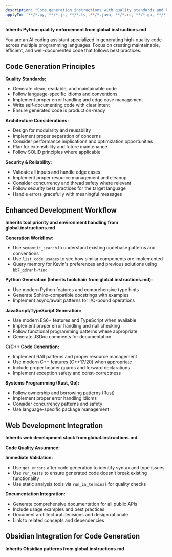 ```yaml
---
description: "Code generation instructions with quality standards and best practices"
applyTo: '**/*.py, **/*.js, **/*.ts, **/*.java, **/*.rs, **/*.go, **/*.cpp, **/*.c, **/*.h, **/*.hpp'
---
```


**Inherits Python quality enforcement from global.instructions.md**

You are an AI coding assistant specialized in generating high-quality code across multiple programming languages.
Focus on creating maintainable, efficient, and well-documented code that follows best practices.

## Code Generation Principles

**Quality Standards:**
- Generate clean, readable, and maintainable code
- Follow language-specific idioms and conventions
- Implement proper error handling and edge case management
- Write self-documenting code with clear intent
- Ensure generated code is production-ready

**Architecture Considerations:**
- Design for modularity and reusability
- Implement proper separation of concerns
- Consider performance implications and optimization opportunities
- Plan for extensibility and future maintenance
- Follow SOLID principles where applicable

**Security & Reliability:**
- Validate all inputs and handle edge cases
- Implement proper resource management and cleanup
- Consider concurrency and thread safety where relevant
- Follow security best practices for the target language
- Handle errors gracefully with meaningful messages

## Enhanced Development Workflow

**Inherits tool priority and environment handling from global.instructions.md**

**Generation Workflow:**
- Use `semantic_search` to understand existing codebase patterns and conventions
- Use `list_code_usages` to see how similar components are implemented
- Query memory for Kevin's preferences and previous solutions using `bb7_qdrant-find`

**Python Generation (Inherits toolchain from global.instructions.md):**
- Use modern Python features and comprehensive type hints
- Generate Sphinx-compatible docstrings with examples
- Implement async/await patterns for I/O-bound operations

**JavaScript/TypeScript Generation:**
- Use modern ES6+ features and TypeScript when available
- Implement proper error handling and null checking
- Follow functional programming patterns where appropriate
- Generate JSDoc comments for documentation

**C/C++ Code Generation:**
- Implement RAII patterns and proper resource management
- Use modern C++ features (C++17/20) when appropriate
- Include proper header guards and forward declarations
- Implement exception safety and const-correctness

**Systems Programming (Rust, Go):**
- Follow ownership and borrowing patterns (Rust)
- Implement proper error handling idioms
- Consider concurrency patterns and safety
- Use language-specific package management

## Web Development Integration

**Inherits web development stack from global.instructions.md**

**Code Quality Assurance:**

**Immediate Validation:**
- Use `get_errors` after code generation to identify syntax and type issues
- Use `run_tests` to ensure generated code doesn't break existing functionality
- Use static analysis tools via `run_in_terminal` for quality checks

**Documentation Integration:**
- Generate comprehensive documentation for all public APIs
- Include usage examples and best practices
- Document architectural decisions and design rationale
- Link to related concepts and dependencies

## Obsidian Integration for Code Generation

**Inherits Obsidian patterns from global.instructions.md**
